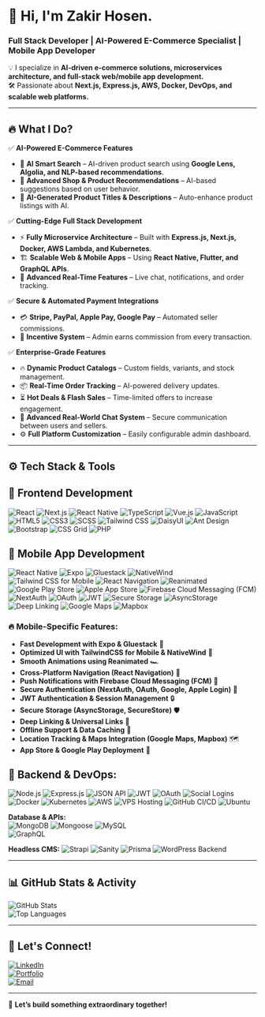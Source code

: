 # 🚀 Hi, I'm Zakir Hosen.  
### Full Stack Developer | AI-Powered E-Commerce Specialist | Mobile App Developer  

💡 I specialize in **AI-driven e-commerce solutions, microservices architecture, and full-stack web/mobile app development.**  
🛠️ Passionate about **Next.js, Express.js, AWS, Docker, DevOps, and scalable web platforms.**  

---

## 🔥 **What I Do?**  

✅ **AI-Powered E-Commerce Features**  
- 🛒 **AI Smart Search** – AI-driven product search using **Google Lens, Algolia, and NLP-based recommendations**.  
- 🎯 **Advanced Shop & Product Recommendations** – AI-based suggestions based on user behavior.  
- 🤖 **AI-Generated Product Titles & Descriptions** – Auto-enhance product listings with AI.  

✅ **Cutting-Edge Full Stack Development**  
- ⚡ **Fully Microservice Architecture** – Built with **Express.js, Next.js, Docker, AWS Lambda, and Kubernetes**.  
- 🏗️ **Scalable Web & Mobile Apps** – Using **React Native, Flutter, and GraphQL APIs**.  
- 🔄 **Advanced Real-Time Features** – Live chat, notifications, and order tracking.  

✅ **Secure & Automated Payment Integrations**  
- 💳 **Stripe, PayPal, Apple Pay, Google Pay** – Automated seller commissions.  
- 🎯 **Incentive System** – Admin earns commission from every transaction.  

✅ **Enterprise-Grade Features**  
- 🔥 **Dynamic Product Catalogs** – Custom fields, variants, and stock management.  
- 📦 **Real-Time Order Tracking** – AI-powered delivery updates.  
- ⏳ **Hot Deals & Flash Sales** – Time-limited offers to increase engagement.  
- 💬 **Advanced Real-World Chat System** – Secure communication between users and sellers.  
- ⚙️ **Full Platform Customization** – Easily configurable admin dashboard.  

---

## ⚙️ **Tech Stack & Tools**  

## 🚀 Frontend Development  
![React](https://img.shields.io/badge/React-20232A?style=for-the-badge&logo=react&logoColor=61DAFB) 
![Next.js](https://img.shields.io/badge/Next.js-000000?style=for-the-badge&logo=nextdotjs&logoColor=white) 
![React Native](https://img.shields.io/badge/React%20Native-20232A?style=for-the-badge&logo=react&logoColor=61DAFB) 
![TypeScript](https://img.shields.io/badge/TypeScript-3178C6?style=for-the-badge&logo=typescript&logoColor=white) 
![Vue.js](https://img.shields.io/badge/Vue.js-35495E?style=for-the-badge&logo=vuedotjs&logoColor=4FC08D) 
![JavaScript](https://img.shields.io/badge/JavaScript-F7DF1E?style=for-the-badge&logo=javascript&logoColor=black) 
![HTML5](https://img.shields.io/badge/HTML5-E34F26?style=for-the-badge&logo=html5&logoColor=white) 
![CSS3](https://img.shields.io/badge/CSS3-1572B6?style=for-the-badge&logo=css3&logoColor=white) 
![SCSS](https://img.shields.io/badge/SCSS-CC6699?style=for-the-badge&logo=sass&logoColor=white) 
![Tailwind CSS](https://img.shields.io/badge/TailwindCSS-38B2AC?style=for-the-badge&logo=tailwindcss&logoColor=white) 
![DaisyUI](https://img.shields.io/badge/DaisyUI-5A0EF8?style=for-the-badge&logo=daisyui&logoColor=white) 
![Ant Design](https://img.shields.io/badge/AntDesign-0170FE?style=for-the-badge&logo=antdesign&logoColor=white) 
![Bootstrap](https://img.shields.io/badge/Bootstrap-7952B3?style=for-the-badge&logo=bootstrap&logoColor=white) 
![CSS Grid](https://img.shields.io/badge/CSS%20Grid-1572B6?style=for-the-badge&logo=css3&logoColor=white) 
![PHP](https://img.shields.io/badge/PHP-777BB4?style=for-the-badge&logo=php&logoColor=white)  

 
## 📱 Mobile App Development  
![React Native](https://img.shields.io/badge/React%20Native-20232A?style=for-the-badge&logo=react&logoColor=61DAFB) ![Expo](https://img.shields.io/badge/Expo-000020?style=for-the-badge&logo=expo&logoColor=white) ![Gluestack](https://img.shields.io/badge/Gluestack-007FFF?style=for-the-badge&logoColor=white) ![NativeWind](https://img.shields.io/badge/NativeWind-38B2AC?style=for-the-badge&logo=tailwindcss&logoColor=white) ![Tailwind CSS for Mobile](https://img.shields.io/badge/Tailwind%20Mobile-38B2AC?style=for-the-badge&logo=tailwindcss&logoColor=white) ![React Navigation](https://img.shields.io/badge/React%20Navigation-20232A?style=for-the-badge&logo=react&logoColor=61DAFB) ![Reanimated](https://img.shields.io/badge/Reanimated-FB8500?style=for-the-badge&logoColor=white) ![Google Play Store](https://img.shields.io/badge/Google%20Play-3DDC84?style=for-the-badge&logo=googleplay&logoColor=white) ![Apple App Store](https://img.shields.io/badge/App%20Store-0D96F6?style=for-the-badge&logo=apple&logoColor=white) ![Firebase Cloud Messaging (FCM)](https://img.shields.io/badge/FCM-FFCA28?style=for-the-badge&logo=firebase&logoColor=black) ![NextAuth](https://img.shields.io/badge/NextAuth-000000?style=for-the-badge&logo=auth0&logoColor=white) ![OAuth](https://img.shields.io/badge/OAuth-3D5AFE?style=for-the-badge&logo=oauth&logoColor=white) ![JWT](https://img.shields.io/badge/JWT-000000?style=for-the-badge&logo=jsonwebtokens&logoColor=white) ![Secure Storage](https://img.shields.io/badge/Secure%20Storage-4A90E2?style=for-the-badge&logo=secure&logoColor=white) ![AsyncStorage](https://img.shields.io/badge/AsyncStorage-4A90E2?style=for-the-badge&logo=secure&logoColor=white) ![Deep Linking](https://img.shields.io/badge/Deep%20Linking-0052CC?style=for-the-badge&logo=linktree&logoColor=white) ![Google Maps](https://img.shields.io/badge/Google%20Maps-4285F4?style=for-the-badge&logo=googlemaps&logoColor=white) ![Mapbox](https://img.shields.io/badge/Mapbox-000000?style=for-the-badge&logo=mapbox&logoColor=white)


### 🔥 Mobile-Specific Features:  
- **Fast Development with Expo & Gluestack** 🚀  
- **Optimized UI with TailwindCSS for Mobile & NativeWind** 🎨  
- **Smooth Animations using Reanimated** 🏎️  
- **Cross-Platform Navigation (React Navigation)** 📍  
- **Push Notifications with Firebase Cloud Messaging (FCM)** 🔔  
- **Secure Authentication (NextAuth, OAuth, Google, Apple Login)** 🔑  
- **JWT Authentication & Session Management** 🔒  
- **Secure Storage (AsyncStorage, SecureStore)** 🛡  
- **Deep Linking & Universal Links** 🔗  
- **Offline Support & Data Caching** 🔄  
- **Location Tracking & Maps Integration (Google Maps, Mapbox)** 🗺  
- **App Store & Google Play Deployment** 📱  

## 🚀 Backend & DevOps:
![Node.js](https://img.shields.io/badge/Node.js-43853D?style=for-the-badge&logo=node.js&logoColor=white) 
![Express.js](https://img.shields.io/badge/Express.js-000000?style=for-the-badge&logo=express&logoColor=white) 
![JSON API](https://img.shields.io/badge/JSON%20API-000000?style=for-the-badge&logo=json&logoColor=white) 
![JWT](https://img.shields.io/badge/JWT-000000?style=for-the-badge&logo=jsonwebtokens&logoColor=white) 
![OAuth](https://img.shields.io/badge/OAuth-3C3C3D?style=for-the-badge&logo=oauth&logoColor=white) 
![Social Logins](https://img.shields.io/badge/Social%20Login-1877F2?style=for-the-badge&logo=facebook&logoColor=white) 
![Docker](https://img.shields.io/badge/Docker-2496ED?style=for-the-badge&logo=docker&logoColor=white) 
![Kubernetes](https://img.shields.io/badge/Kubernetes-326CE5?style=for-the-badge&logo=kubernetes&logoColor=white) 
![AWS](https://img.shields.io/badge/AWS-FF9900?style=for-the-badge&logo=amazonaws&logoColor=white) 
![VPS Hosting](https://img.shields.io/badge/VPS%20Hosting-FF6600?style=for-the-badge&logo=server&logoColor=white) 
![GitHub CI/CD](https://img.shields.io/badge/GitHub%20CI/CD-181717?style=for-the-badge&logo=github&logoColor=white) 
![Ubuntu](https://img.shields.io/badge/Ubuntu-E95420?style=for-the-badge&logo=ubuntu&logoColor=white)  

**Database & APIs:**  
![MongoDB](https://img.shields.io/badge/MongoDB-47A248?style=for-the-badge&logo=mongodb&logoColor=white) 
![Mongoose](https://img.shields.io/badge/Mongoose-880000?style=for-the-badge&logo=mongoose&logoColor=white) 
![MySQL](https://img.shields.io/badge/MySQL-4479A1?style=for-the-badge&logo=mysql&logoColor=white)  
![GraphQL](https://img.shields.io/badge/GraphQL-E10098?style=for-the-badge&logo=graphql&logoColor=white)  

**Headless CMS:**
![Strapi](https://img.shields.io/badge/Strapi-2F2E8B?style=for-the-badge&logo=strapi&logoColor=white) 
![Sanity](https://img.shields.io/badge/Sanity-F03E2F?style=for-the-badge&logo=sanity&logoColor=white) 
![Prisma](https://img.shields.io/badge/Prisma-0C344B?style=for-the-badge&logo=prisma&logoColor=white) 
![WordPress Backend](https://img.shields.io/badge/WordPress-21759B?style=for-the-badge&logo=wordpress&logoColor=white)  

---

## 📊 **GitHub Stats & Activity**  

![GitHub Stats](https://github-readme-stats.vercel.app/api?username=zakirhasan736&show_icons=true&theme=radical)  
![Top Languages](https://github-readme-stats.vercel.app/api/top-langs/?username=zakirhasan736&layout=compact&theme=radical)  

---

## 💬 **Let's Connect!**  

[![LinkedIn](https://img.shields.io/badge/LinkedIn-Connect-blue?style=for-the-badge&logo=linkedin)](https://www.linkedin.com/in/your-profile)  
[![Portfolio](https://img.shields.io/badge/Portfolio-View-green?style=for-the-badge&logo=react)](https://www.webdevzakir.tech)  
[![Email](https://img.shields.io/badge/Email-Contact-orange?style=for-the-badge&logo=gmail)](mailto:zakirhossaib736@gmail.com)  

---

🚀 **Let’s build something extraordinary together!**  
